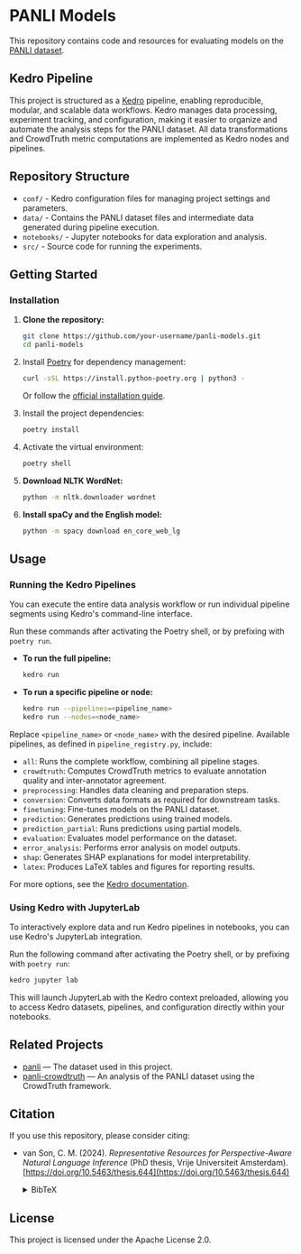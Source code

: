 # PANLI Models

This repository contains code and resources for evaluating models on the [PANLI dataset](https://github.com/cltl/panli).

## Kedro Pipeline

This project is structured as a [Kedro](https://kedro.org/) pipeline, enabling reproducible, modular, and scalable data workflows. Kedro manages data processing, experiment tracking, and configuration, making it easier to organize and automate the analysis steps for the PANLI dataset. All data transformations and CrowdTruth metric computations are implemented as Kedro nodes and pipelines.

## Repository Structure

- `conf/` - Kedro configuration files for managing project settings and parameters.
- `data/` - Contains the PANLI dataset files and intermediate data generated during pipeline execution.
- `notebooks/` - Jupyter notebooks for data exploration and analysis.
- `src/` - Source code for running the experiments.

## Getting Started

### Installation

1. **Clone the repository:**
    ```bash
    git clone https://github.com/your-username/panli-models.git
    cd panli-models
    ```

2. Install [Poetry](https://python-poetry.org/) for dependency management:
    ```bash
    curl -sSL https://install.python-poetry.org | python3 -
    ```
    Or follow the [official installation guide](https://python-poetry.org/docs/#installation).

3. Install the project dependencies:
    ```bash
    poetry install
    ```

4. Activate the virtual environment:
    ```bash
    poetry shell
    ```

5. **Download NLTK WordNet:**
    ```bash
    python -m nltk.downloader wordnet
    ```

6. **Install spaCy and the English model:**
    ```bash
    python -m spacy download en_core_web_lg
    ```

## Usage

### Running the Kedro Pipelines

You can execute the entire data analysis workflow or run individual pipeline segments using Kedro's command-line interface.

Run these commands after activating the Poetry shell, or by prefixing with `poetry run`.

- **To run the full pipeline:**
    ```bash
    kedro run
    ```

- **To run a specific pipeline or node:**
    ```bash
    kedro run --pipelines=<pipeline_name>
    kedro run --nodes=<node_name>
    ```

Replace `<pipeline_name>` or `<node_name>` with the desired pipeline. Available pipelines, as defined in `pipeline_registry.py`, include:

- `all`: Runs the complete workflow, combining all pipeline stages.
- `crowdtruth`: Computes CrowdTruth metrics to evaluate annotation quality and inter-annotator agreement.
- `preprocessing`: Handles data cleaning and preparation steps.
- `conversion`: Converts data formats as required for downstream tasks.
- `finetuning`: Fine-tunes models on the PANLI dataset.
- `prediction`: Generates predictions using trained models.
- `prediction_partial`: Runs predictions using partial models.
- `evaluation`: Evaluates model performance on the dataset.
- `error_analysis`: Performs error analysis on model outputs.
- `shap`: Generates SHAP explanations for model interpretability.
- `latex`: Produces LaTeX tables and figures for reporting results.


 For more options, see the [Kedro documentation](https://docs.kedro.org/en/stable/index.html).

### Using Kedro with JupyterLab

To interactively explore data and run Kedro pipelines in notebooks, you can use Kedro's JupyterLab integration.

Run the following command after activating the Poetry shell, or by prefixing with `poetry run`:

```bash
kedro jupyter lab
```

This will launch JupyterLab with the Kedro context preloaded, allowing you to access Kedro datasets, pipelines, and configuration directly within your notebooks.

## Related Projects

- [panli](https://github.com/cltl/panli) — The dataset used in this project.
- [panli-crowdtruth](https://github.com/cltl/panli-crowdtruth) — An analysis of the PANLI dataset using the CrowdTruth framework.

## Citation

If you use this repository, please consider citing:

* van Son, C. M. (2024). *Representative Resources for Perspective-Aware Natural Language Inference* (PhD thesis, Vrije Universiteit Amsterdam). [https://doi.org/10.5463/thesis.644](https://doi.org/10.5463/thesis.644)

    <details>
    <summary>BibTeX</summary>
    ```bibtex
    @phdthesis{ba18bc83a2be4b29805c6b91aaa9a152,
        title = "Representative Resources for Perspective-Aware Natural Language Inference",
        author = "{van Son}, {Chantal Michelle}",
        year = "2024",
        month = nov,
        day = "1",
        doi = "10.5463/thesis.644",
        language = "English",
        type = "PhD-Thesis - Research and graduation internal",
        school = "Vrije Universiteit Amsterdam",
    }
    ```
    </details>



## License

This project is licensed under the Apache License 2.0.

